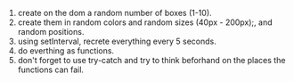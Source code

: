 1) create on the dom a random number of boxes (1-10).
2) create them in random colors and random sizes (40px - 200px);, and random positions.
3) using setInterval, recrete everything every 5 seconds.
4) do everthing as functions.
5) don't forget to use try-catch and try to think beforhand on the places the functions can fail.